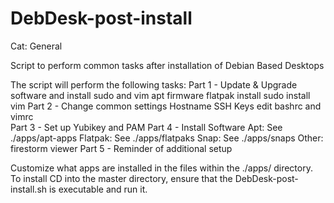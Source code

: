 # DebDesk-post-install
Cat: General

Script to perform common tasks after installation of Debian Based Desktops

The script will perform the following tasks:
Part 1 - Update & Upgrade software and install sudo and vim
   apt
   firmware
   flatpak
   install sudo
   install vim
Part 2 - Change common settings
   Hostname
   SSH Keys
   edit bashrc and vimrc   
Part 3 - Set up Yubikey and PAM
Part 4 - Install Software
   Apt: See ./apps/apt-apps
   Flatpak: See ./apps/flatpaks
   Snap: See ./apps/snaps
   Other: 
       firestorm viewer
Part 5 - Reminder of additional setup

Customize what apps are installed in the files within the ./apps/ directory.
To install CD into the master directory, ensure that the DebDesk-post-install.sh is executable and run it.

